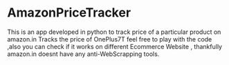 # AmazonPriceTracker
This is an app developed in python to track price of a particular product on amazon.in
Tracks the price of OnePlus7T
feel free to play with the code ,also you can check if it works on different Ecommerce Website , thankfully amazon.in doesnt have any anti-WebScrapping tools.
